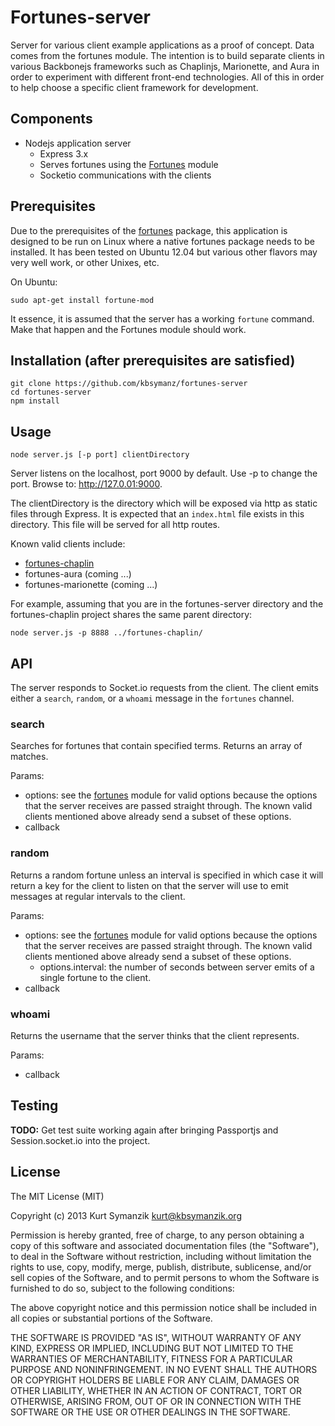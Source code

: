 # Fortunes-server

Server for various client example applications as a proof of concept. Data comes from the fortunes module. The intention is to build separate clients in various Backbonejs frameworks such as Chaplinjs, Marionette, and Aura in order to experiment with different front-end technologies. All of this in order to help choose a specific client framework for development.

## Components

- Nodejs application server
    - Express 3.x
    - Serves fortunes using the [Fortunes](https://github.com/kbsymanz/fortunes) module
    - Socketio communications with the clients

## Prerequisites

Due to the prerequisites of the [fortunes](https://github.com/kbsymanz/fortunes) package, this application is designed to be run on Linux where a native fortunes package needs to be installed. It has been tested on Ubuntu 12.04 but various other flavors may very well work, or other Unixes, etc.

On Ubuntu:

    sudo apt-get install fortune-mod

It essence, it is assumed that the server has a working ```fortune``` command. Make that happen and the Fortunes module should work.

## Installation (after prerequisites are satisfied)

    git clone https://github.com/kbsymanz/fortunes-server
    cd fortunes-server
    npm install

## Usage

    node server.js [-p port] clientDirectory

Server listens on the localhost, port 9000 by default. Use -p to change the port. Browse to: http://127.0.01:9000.

The clientDirectory is the directory which will be exposed via http as static files through Express. It is expected that an ```index.html``` file exists in this directory. This file will be served for all http routes.

Known valid clients include:

- [fortunes-chaplin](https://github.com/kbsymanz/fortunes-chaplin)
- fortunes-aura (coming ...)
- fortunes-marionette (coming ...)

For example, assuming that you are in the fortunes-server directory and the fortunes-chaplin project shares the same parent directory:

    node server.js -p 8888 ../fortunes-chaplin/
    

## API

The server responds to Socket.io requests from the client. The client emits either a ```search```, ```random```, or a ```whoami``` message in the ```fortunes``` channel.

### search

Searches for fortunes that contain specified terms. Returns an array of matches.

Params:

- options: see the [fortunes](https://github.com/kbsymanz/fortunes) module for valid options because the options that the server receives are passed straight through. The known valid clients mentioned above already send a subset of these options.
- callback

### random

Returns a random fortune unless an interval is specified in which case it will return a key for the client to listen on that the server will use to emit messages at regular intervals to the client.

Params:

- options: see the [fortunes](https://github.com/kbsymanz/fortunes) module for valid options because the options that the server receives are passed straight through. The known valid clients mentioned above already send a subset of these options.
  - options.interval: the number of seconds between server emits of a single fortune to the client.
- callback

### whoami

Returns the username that the server thinks that the client represents.

Params:

- callback

## Testing

**TODO:** Get test suite working again after bringing Passportjs and Session.socket.io into the project.

## License

The MIT License (MIT)

Copyright (c) 2013 Kurt Symanzik <kurt@kbsymanzik.org>

Permission is hereby granted, free of charge, to any person obtaining a copy
of this software and associated documentation files (the "Software"), to deal
in the Software without restriction, including without limitation the rights
to use, copy, modify, merge, publish, distribute, sublicense, and/or sell
copies of the Software, and to permit persons to whom the Software is
furnished to do so, subject to the following conditions:

The above copyright notice and this permission notice shall be included in
all copies or substantial portions of the Software.

THE SOFTWARE IS PROVIDED "AS IS", WITHOUT WARRANTY OF ANY KIND, EXPRESS OR
IMPLIED, INCLUDING BUT NOT LIMITED TO THE WARRANTIES OF MERCHANTABILITY,
FITNESS FOR A PARTICULAR PURPOSE AND NONINFRINGEMENT. IN NO EVENT SHALL THE
AUTHORS OR COPYRIGHT HOLDERS BE LIABLE FOR ANY CLAIM, DAMAGES OR OTHER
LIABILITY, WHETHER IN AN ACTION OF CONTRACT, TORT OR OTHERWISE, ARISING FROM,
OUT OF OR IN CONNECTION WITH THE SOFTWARE OR THE USE OR OTHER DEALINGS IN
THE SOFTWARE.


